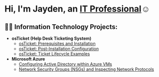 <h1>Hi, I'm Jayden, an <a href="https://linkedin.com/in/jaydendestin">IT Professional</a>☺</h1>

<h2>👨‍💻 Information Technology Projects:</h2>

- <b>osTicket (Help Desk Ticketing System)</b>
  - [osTicket: Prerequisites and Installation](https://github.com/JaydenDestin/osticket-prereqs)
  - [osTicket: Post-Installation Configuration](https://github.com/JaydenDestin/post-install-config)
  - [osTicket: Ticket Lifecycle Examples](https://github.com/JaydenDestin/ticket-lifecycle)
- <b>Microsoft Azure</b>
  - [Configuring Active Directory within Azure VMs](https://github.com/JaydenDestin/configure-ad)
  - [Network Security Groups (NSGs) and Inspecting Network Protocols](https://github.com/JaydenDestin/azure-network-protocols)


